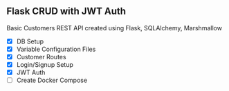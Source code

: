 ## Flask CRUD with JWT Auth

Basic Customers REST API created using Flask, SQLAlchemy, Marshmallow

- [x] DB Setup
- [x] Variable Configuration Files
- [x] Customer Routes
- [x] Login/Signup Setup
- [x] JWT Auth
- [ ] Create Docker Compose
